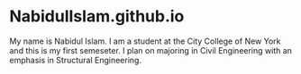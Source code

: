 # NabidulIslam.github.io
My name is Nabidul Islam. I am a student at the City College of New York and this is my first semeseter. I plan on majoring in Civil Engineering with an emphasis in Structural Engineering.
